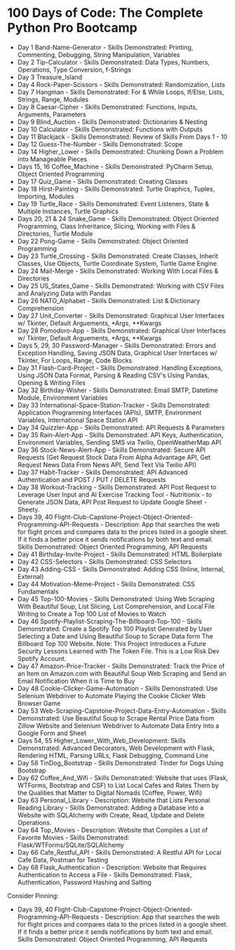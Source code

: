 # 100 Days of Code: The Complete Python Pro Bootcamp


- Day 1 Band-Name-Generator - Skills Demonstrated: Printing, Commenting, Debugging, String Manipulation, Variables
- Day 2 Tip-Calculator - Skills Demonstrated: Data Types, Numbers, Operations, Type Conversion, f-Strings
- Day 3 Treasure_Island
- Day 4 Rock-Paper-Scissors - Skills Demonstrated: Randomization, Lists
- Day 7 Hangman - Skills Demonstrated: For & While Loops, If/Else, Lists, Strings, Range, Modules
- Day 8 Caesar-Cipher - Skills Demonstrated: Functions, Inputs, Arguments, Parameters
- Day 9 Blind_Auction - Skills Demonstrated: Dictionaries & Nesting
- Day 10 Calculator - Skills Demonstrated: Functions with Outputs
- Day 11 Blackjack - Skills Demonstrated: Review of Skills From Days 1 - 10
- Day 12 Guess-The-Number - Skills Demonstrated: Scope
- Day 14 Higher_Lower - Skills Demonstrated: Chunking Down a Problem into Manageable Pieces
- Days 15, 16 Coffee_Machine - Skills Demonstrated: PyCharm Setup, Object Oriented Programming
- Day 17 Quiz_Game - Skills Demonstrated: Creating Classes
- Day 18 Hirst-Painting - Skills Demonstrated: Turtle Graphics, Tuples, Importing, Modules
- Day 19 Turtle_Race - Skills Demonstrated: Event Listeners, State & Multiple Instances, Turtle Graphics
- Days 20, 21 & 24 Snake_Game - Skills Demonstrated: Object Oriented Programming, Class Inheritance, Slicing, Working with Files & Directories, Turtle Module
- Day 22 Pong-Game - Skills Demonstrated: Object Oriented Programming
- Day 23 Turtle_Crossing - Skills Demonstrated: Create Classes, Inherit Classes, Use Objects, Turtle Coordinate System, Turtle Game Engine
- Day 24 Mail-Merge - Skills Demonstrated: Working With Local Files & Directories
- Day 25 US_States_Game - Skills Demonstrated: Working with CSV Files and Analyzing Data with Pandas
- Day 26 NATO_Alphabet - Skills Demonstrated: List & Dictionary Comprehension
- Day 27 Unit_Converter - Skills Demonstrated: Graphical User Interfaces w/ Tkinter, Default Arguements, *Args, **Kwargs
- Day 28 Pomodoro-App - Skills Demonstrated: Graphical User Interfaces w/ Tkinter, Default Arguements, *Args, **Kwargs
- Days 5, 29, 30 Password-Manager - Skills Demonstrated: Errors and Exception Handling, Saving JSON Data, Graphical User Interfaces w/ Tkinter, For Loops, Range, Code Blocks
- Day 31 Flash-Card-Project - Skills Demonstrated: Handling Exceptions, Using JSON Data Format, Parsing & Reading CSV's Using Pandas, Opening & Writing Files
- Day 32 Birthday-Wisher - Skills Demonstrated: Email SMTP, Datetime Module, Environment Variables
- Day 33 International-Space-Station-Tracker - Skills Demonstrated: Application Programming Interfaces (APIs), SMTP, Environment Variables, International Space Station API
- Day 34 Quizzler-App - Skills Demonstrated: API Requests & Parameters
- Day 35 Rain-Alert-App - Skills Demonstrated: API Keys, Authentication, Environment Variables, Sending SMS via Twilio, OpenWeatherMap API
- Day 36 Stock-News-Alert-App - Skills Demonstrated: Secure API Requests (Get Request Stock Data From Alpha Advantage API, Get Request News Data From News API, Send Text Via Twilio API)
- Day 37 Habit-Tracker - Skills Demonstrated: API Advanced Authentication and POST / PUT / DELETE Requests
- Day 38 Workout-Tracking - Skills Demonstrated: API Post Request to Leverage User Input and AI Exercise Tracking Tool - Nutritionix - to Generate JSON Data, API Post Request to Update Google Sheet -Sheety.
- Days 39, 40 Flight-Club-Capstone-Project-Object-Oriented-Programming-API-Requests - Description: App that searches the web for flight prices and compares data to the prices listed in a google sheet. If it finds a better price it sends notifications by both text and email. Skills Demonstrated: Object Oriented Programming, API Requests
- Day 41 Birthday-Invite-Project - Skills Demonstrated: HTML Boilerplate
- Day 42 CSS-Selectors - Skills Demonstrated: CSS Selectors
- Day 43 Adding-CSS - Skills Demonstrated: Adding CSS (Inline, Internal, External)
- Day 44 Motivation-Meme-Project - Skills Demonstrated: CSS Fundamentals
- Day 45 Top-100-Movies - Skills Demonstrated: Using Web Scraping With Beautiful Soup, List Slicing, List Comprehension, and Local File Writing to Create a Top 100 List of Movies to Watch
- Day 46 Spotify-Playlist-Scraping-The-Billboard-Top-100 - Skills Demonstrated: Create a Spotify Top 100 Playlist Generated by User Selecting a Date and Using Beautiful Soup to Scrape Data form The Billboard Top 100 Website. Note: This Project Introduces a Future Security Lessons Learned with The Token File. This is a Low Risk Dev Spotify Account.
- Day 47 Amazon-Price-Tracker - Skills Demonstrated: Track the Price of an Item on Amazon.com with Beautiful Soup Web Scraping and Send an Email Notification When it is Time to Buy
- Day 48 Cookie-Clicker-Game-Automation - Skills Demonstrated: Use Selenium Webdriver to Automate Playing the Cookie Clicker Web Browser Game
- Day 53 Web-Scraping-Capstone-Project-Data-Entry-Automation - Skills Demonstrated: Use Beautiful Soup to Scrape Rental Price Data from Zillow Website and Selenium Webdriver to Automate Data Entry Into a Google Form and Sheet
- Days 54, 55 Higher_Lower_With_Web_Development: Skills Demonstrated: Advanced Decorators, Web Development with Flask, Rendering HTML, Parsing URLs, Flask Debugging, Command Line
- Day 58 TinDog_Bootstrap - Skills Demonstrated: Tinder for Dogs Using Bootstrap
- Day 62 Coffee_And_Wifi - Skills Demonstrated: Website that uses (Flask, WTForms, Bootstrap and CSF) to List Local Cafes and Rates Them by the Qualities that Matter to Digital Nomads (Coffee, Power, Wifi)
- Day 63 Personal_Library - Description: Website that Lists Personal Reading Library - Skills Demonstrated: Adding a Database into a Website with SQLAlchemy with Create, Read, Update and Delete Operations.
- Day 64 Top_Movies - Description: Website that Compiles a List of Favorite Movies - Skills Demonstrated: Flask/WTForms/SQLite/SQLAlchemy
- Day 66 Cafe_Restful_API - Skills Demonstrated: A Restful API for Local Cafe Data, Postman for Testing
- Day 68 Flask_Authentication - Description: Website that Requires Authentication to Access a File - Skills Demonstrated: Flask, Authentication, Password Hashing and Salting


Consider Pinning: 
- Days 39, 40 Flight-Club-Capstone-Project-Object-Oriented-Programming-API-Requests - Description: App that searches the web for flight prices and compares data to the prices listed in a google sheet. If it finds a better price it sends notifications by both text and email. Skills Demonstrated: Object Oriented Programming, API Requests
